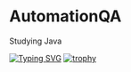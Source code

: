 # AutomationQA
Studying Java

[![Typing SVG](https://readme-typing-svg.herokuapp.com?color=%2336BCF7&lines=Computer+science+student)](https://git.io/typing-svg)
[![trophy](https://github-profile-trophy.vercel.app/?username=bayt777)](https://github.com/ryo-ma/github-profile-trophy)
